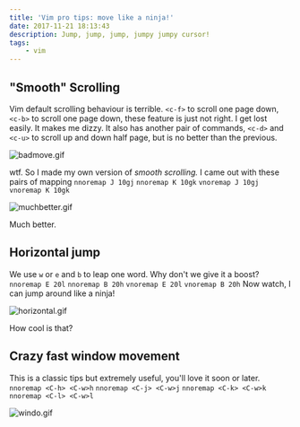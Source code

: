 ```yaml
---
title: 'Vim pro tips: move like a ninja!'
date: 2017-11-21 18:13:43
description: Jump, jump, jump, jumpy jumpy cursor!
tags:
    - vim
---
```


"Smooth" Scrolling
------------------

Vim default scrolling behaviour is terrible. `<c-f>` to scroll one page down, `<c-b>` to scroll one page down, these feature is just not right. I get lost easily. It makes me dizzy. It also has another pair of commands, `<c-d>` and `<c-u>` to scroll up and down half page, but is no better than the previous.

![badmove.gif](https://yeripratama.files.wordpress.com/2017/11/badmove.gif)

wtf. So I made my own version of _smooth scrolling._ I came out with these pairs of mapping `nnoremap J 10gj` `nnoremap K 10gk` `vnoremap J 10gj` `vnoremap K 10gk`

![muchbetter.gif](https://yeripratama.files.wordpress.com/2017/11/muchbetter.gif)

Much better.

Horizontal jump
---------------

We use `w` or `e` and `b` to leap one word. Why don't we give it a boost? `nnoremap E 20l` `nnoremap B 20h` `vnoremap E 20l` `vnoremap B 20h` Now watch, I can jump around like a ninja!

![horizontal.gif](https://yeripratama.files.wordpress.com/2017/11/horizontal.gif)

How cool is that?

Crazy fast window movement
--------------------------

This is a classic tips but extremely useful, you'll love it soon or later. `nnoremap <C-h> <C-w>h` `nnoremap <C-j> <C-w>j` `nnoremap <C-k> <C-w>k` `nnoremap <C-l> <C-w>l`

![windo.gif](https://yeripratama.files.wordpress.com/2017/11/windo.gif)
